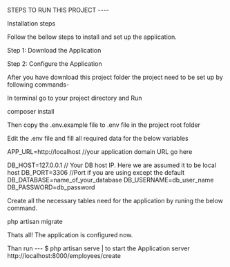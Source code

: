 STEPS TO RUN THIS PROJECT ----

Installation steps

Follow the bellow steps to install and set up the application.

Step 1: Download the Application

Step 2: Configure the Application

After you have download this project folder the project need to be set up by following commands-

In terminal go to your project directory and Run

  composer install 

Then copy the .env.example file to .env file in the project root folder

Edit the .env file and fill all required data for the below variables

  APP_URL=http://localhost //your application domain URL go here

  DB_HOST=127.0.0.1 // Your DB host IP. Here we are assumed it to be local host
  DB_PORT=3306 //Port if you are using except the default
  DB_DATABASE=name_of_your_database
  DB_USERNAME=db_user_name
  DB_PASSWORD=db_password

Create all the necessary tables need for the application by runing the below command.

  php artisan migrate

Thats all! The application is configured now.

Than run ---  $ php artisan serve | to start the Application server http://localhost:8000/employees/create

